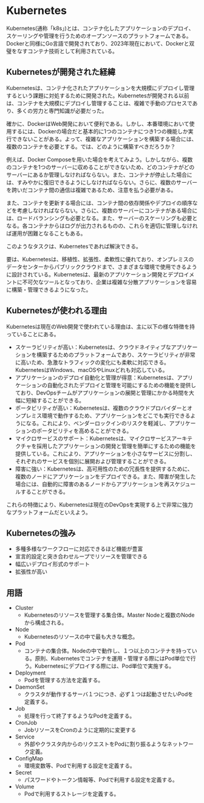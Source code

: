 # Kubernetes

Kubernetes(通称「k8s」)とは、コンテナ化したアプリケーションのデプロイ、スケーリングや管理を行うためのオープンソースのプラットフォームである。Dockerと同様にGo言語で開発されており、2023年現在において、Dockerと双璧をなすコンテナ技術として利用されている。

## Kubernetesが開発された経緯

Kubernetesは、コンテナ化されたアプリケーションを大規模にデプロイし管理するという課題に対処するために開発された。Kubernetesが開発される以前は、コンテナを大規模にデプロイし管理することは、複雑で手動のプロセスであり、多くの労力と専門知識が必要だった。

確かに、DockerはWeb開発において便利である。しかし、本番環境において使用するには、Dockerの場合だと基本的に1つのコンテナにつき1つの機能しか実行できないことがある。よって、複雑なアプリケーションを構築する場合には、複数のコンテナを必要とする。では、どのように構築すべきだろうか？

例えば、Docker Composeを用いた場合を考えてみよう。しかしながら、複数のコンテナを1つのサーバーに収めることができないため、どのコンテナがどのサーバーにあるか管理しなければならない。また、コンテナが停止した場合には、すみやかに復旧できるようにしなければならない。さらに、複数のサーバーを跨いだコンテナ間の通信は複雑であるため、注意を払う必要がある。

また、コンテナを更新する場合には、コンテナ間の依存関係やデプロイの順序などを考慮しなければならない。さらに、複数のサーバーにコンテナがある場合には、ロードバランシングも必要となる。また、サーバーのスケーリングも必要となる。各コンテナからはログが出力されるものの、これらを適切に管理しなければ運用が困難となることもある。

このようなタスクは、Kubernetesであれば解決できる。

要は、Kubernetesは、移植性、拡張性、柔軟性に優れており、オンプレミスのデータセンターからパブリッククラウドまで、さまざまな環境で使用できるように設計されている。Kubernetesは、最新のアプリケーション開発とデプロイメントに不可欠なツールとなっており、企業は複雑な分散アプリケーションを容易に構築・管理できるようになった。

## Kubernetesが使われる理由

Kubernetesは現在のWeb開発で使われている理由は、主に以下の様な特徴を持っていることにある。

- スケーラビリティが高い：Kubernetesは、クラウドネイティブなアプリケーションを構築するためのプラットフォームであり、スケーラビリティが非常に高いため、急激なトラフィックの変化にも柔軟に対応できる。KubernetesはWindows、macOSやLinuxどれも対応している。
- アプリケーションのデプロイ自動化と管理が得意：Kubernetesは、アプリケーションの自動化されたデプロイと管理を可能にするための機能を提供しており、DevOpsチームがアプリケーションの展開と管理にかかる時間を大幅に短縮することができる。
- ポータビリティが高い：Kubernetesは、複数のクラウドプロバイダーとオンプレミス環境で動作するため、アプリケーションをどこでも実行できるようになる。これにより、ベンダーロックインのリスクを軽減し、アプリケーションのポータビリティを高めることができる。
- マイクロサービスのサポート：Kubernetesは、マイクロサービスアーキテクチャを採用したアプリケーションの開発と管理を簡単にするための機能を提供している。これにより、アプリケーションを小さなサービスに分割し、それぞれのサービスを個別に展開および管理することができる。
- 障害に強い：Kubernetesは、高可用性のための冗長性を提供するために、複数のノードにアプリケーションをデプロイできる。また、障害が発生した場合には、自動的に障害のあるノードからアプリケーションを再スケジュールすることができる。

これらの特徴により、Kubernetesは現在のDevOpsを実現する上で非常に強力なプラットフォームだといえよう。

## Kubernetesの強み

- 多種多様なワークフローに対応できるほど機能が豊富
- 宣言的設定と突き合わせループでリソースを管理できる
- 幅広いデプロイ形式のサポート
- 拡張性が高い

## 用語

- Cluster
  - Kubernetesのリソースを管理する集合体。Master Nodeと複数のNodeから構成される。
- Node
  - Kubernetesのリソースの中で最も大きな概念。
- Pod
  - コンテナの集合体。Nodeの中で動作し、１つ以上のコンテナを持っている。原則、Kubernetesでコンテナを運用・管理する際にはPod単位で行う。Kubernetesにデプロイする際には、Pod単位で実施する。
- Deployment
  - Podを管理する方法を定義する。
- DaemonSet
  - クラスタが動作するサーバ１つにつき、必ず１つは起動させたいPodを定義する。
- Job
  - 処理を行って終了するようなPodを定義する。
- CronJob
  - JobリソースをCronのように定期的に変更する
- Service
  - 外部やクラスタ内からのリクエストをPodに割り振るようなネットワーク定義。
- ConfigMap
  - 環境変数等、Podで利用する設定を定義する。
- Secret
  - パスワードやトークン情報等、Podで利用する設定を定義する。
- Volume
  - Podで利用するストレージを定義する。
